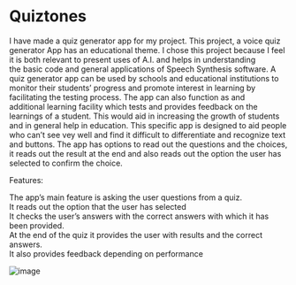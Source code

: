 # Quiztones

I have made a quiz generator app for my project. This project, a voice quiz generator App has an educational theme. I chose this project because I feel it is both relevant to present uses of A.I. and helps in understanding the basic code and general applications of Speech Synthesis software.
A quiz generator app can be used by schools and educational institutions to monitor their students’ progress and promote interest in learning by facilitating the testing process. The app can also function as and additional learning facility which tests and provides feedback on the learnings of a student. This would aid in increasing the growth of students and in general help in education.
This specific app is designed to aid people who can’t see vey well and find it difficult to differentiate and recognize text and buttons. The app has options to read out the questions and the choices, it reads out the result at the end and also reads out the option the user has selected to confirm the choice.

Features:

The app’s main feature is asking the user questions from a quiz.        
It reads out the option that the user has selected      
It checks the user’s answers with the correct answers with which it has been provided.  
At the end of the quiz it provides the user with results and the correct answers.       
It also provides feedback depending on performance      

![image](https://github.com/Eishani/Quiztones/assets/136086864/bd2c26e4-c547-4d5a-8737-abf1faac227e)
